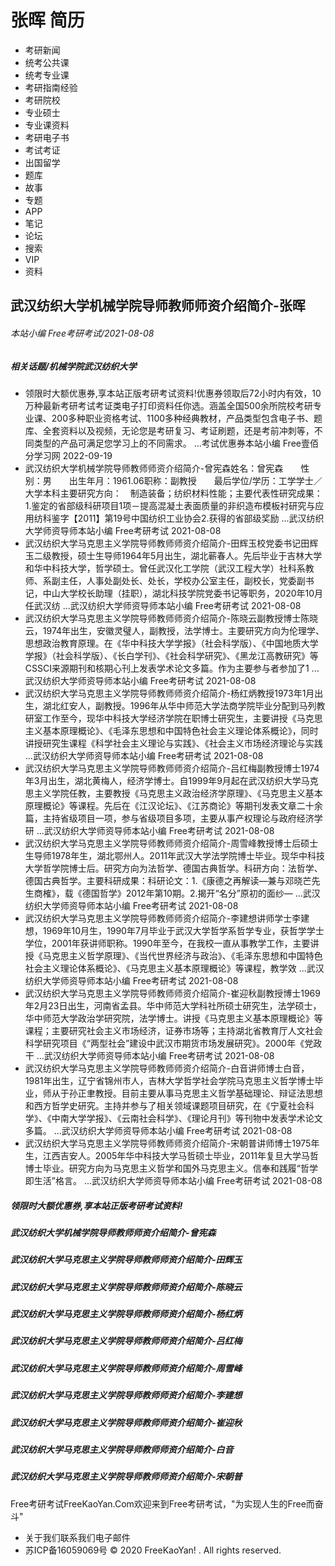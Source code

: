 # 张晖 简历
- 考研新闻
- 统考公共课
- 统考专业课
- 考研指南经验
- 考研院校
- 专业硕士
- 专业课资料
- 考研电子书
- 考试考证
- 出国留学
- 题库
- 故事
- 专题
- APP
- 笔记
- 论坛
- 搜索
- VIP
- 资料

## 武汉纺织大学机械学院导师教师师资介绍简介-张晖

###### 本站小编 Free考研考试/2021-08-08

##### 相关话题/机械学院武汉纺织大学
- 领限时大额优惠券,享本站正版考研考试资料!优惠券领取后72小时内有效，10万种最新考研考试考证类电子打印资料任你选。涵盖全国500余所院校考研专业课、200多种职业资格考试、1100多种经典教材，产品类型包含电子书、题库、全套资料以及视频，无论您是考研复习、考证刷题，还是考前冲刺等，不同类型的产品可满足您学习上的不同需求。 ...考试优惠券本站小编 Free壹佰分学习网 2022-09-19
- 武汉纺织大学机械学院导师教师师资介绍简介-曾宪森姓名：曾宪森　　性别：男　　出生年月：1961.06职称：副教授　　最后学位/学历：工学学士／大学本科主要研究方向：　制造装备；纺织材料性能；主要代表性研究成果：1.鉴定的省部级科研项目1项－提高混凝土表面质量的非织造布模板衬研究与应用纺科鉴字【2011】第19号中国纺织工业协会2.获得的省部级奖励 ...武汉纺织大学师资导师本站小编 Free考研考试 2021-08-08
- 武汉纺织大学马克思主义学院导师教师师资介绍简介-田辉玉校党委书记田辉玉二级教授，硕士生导师1964年5月出生，湖北蕲春人。先后毕业于吉林大学和华中科技大学，哲学硕士。曾任武汉化工学院（武汉工程大学）社科系教师、系副主任，人事处副处长、处长，学校办公室主任，副校长，党委副书记，中山大学校长助理（挂职），湖北科技学院党委书记等职务，2020年10月任武汉纺 ...武汉纺织大学师资导师本站小编 Free考研考试 2021-08-08
- 武汉纺织大学马克思主义学院导师教师师资介绍简介-陈晓云副教授博士陈晓云，1974年出生，安徽灵璧人，副教授，法学博士。主要研究方向为伦理学、思想政治教育原理。在《华中科技大学学报》（社会科学版）、《中国地质大学学报》（社会科学版）、《长白学刊》、《社会科学研究》、《黑龙江高教研究》等CSSCI来源期刊和核期心刊上发表学术论文多篇。作为主要参与者参加了1 ...武汉纺织大学师资导师本站小编 Free考研考试 2021-08-08
- 武汉纺织大学马克思主义学院导师教师师资介绍简介-杨红炳教授1973年1月出生，湖北红安人，副教授。1996年从华中师范大学法商学院毕业分配到马列教研室工作至今，现华中科技大学经济学院在职博士研究生，主要讲授《马克思主义基本原理概论》、《毛泽东思想和中国特色社会主义理论体系概论》，同时讲授研究生课程《科学社会主义理论与实践》、《社会主义市场经济理论与实践 ...武汉纺织大学师资导师本站小编 Free考研考试 2021-08-08
- 武汉纺织大学马克思主义学院导师教师师资介绍简介-吕红梅副教授博士1974年3月出生，湖北黄梅人，经济学博士。自1999年9月起在武汉纺织大学马克思主义学院任教，主要教授《马克思主义政治经济学原理》、《马克思主义基本原理概论》等课程。先后在《江汉论坛》、《江苏商论》等期刊发表文章二十余篇，主持省级项目一项，参与省级项目多项，主要从事产权理论与政府经济学研 ...武汉纺织大学师资导师本站小编 Free考研考试 2021-08-08
- 武汉纺织大学马克思主义学院导师教师师资介绍简介-周雪峰教授博士后硕士生导师1978年生，湖北鄂州人。2011年武汉大学法学院博士毕业。现华中科技大学哲学院博士后。研究方向为法哲学、德国古典哲学。科研方向：法哲学、德国古典哲学。主要科研成果：科研论文：1.《康德之再解读—兼与邓晓芒先生商榷》，载《德国哲学》2012年第10期。2.揭开“名分”原初的面纱— ...武汉纺织大学师资导师本站小编 Free考研考试 2021-08-08
- 武汉纺织大学马克思主义学院导师教师师资介绍简介-李建想讲师学士李建想，1969年10月生，1990年7月毕业于武汉大学哲学系哲学专业，获哲学学士学位，2001年获讲师职称。1990年至今，在我校一直从事教学工作，主要讲授《马克思主义哲学原理》、《当代世界经济与政治》、《毛泽东思想和中国特色社会主义理论体系概论》、《马克思主义基本原理概论》等课程，教学效 ...武汉纺织大学师资导师本站小编 Free考研考试 2021-08-08
- 武汉纺织大学马克思主义学院导师教师师资介绍简介-崔迎秋副教授博士1969年2月23日出生，河南省孟县。华中师范大学科社所硕士研究生，法学硕士，华中师范大学政治学研究院，法学博士。讲授《马克思主义基本原理概论》等课程；主要研究社会主义市场经济，证券市场等；主持湖北省教育厅人文社会科学研究项目《“两型社会”建设中武汉市期货市场发展研究》。2000年《党政干 ...武汉纺织大学师资导师本站小编 Free考研考试 2021-08-08
- 武汉纺织大学马克思主义学院导师教师师资介绍简介-白音讲师博士白音，1981年出生，辽宁省锦州市人，吉林大学哲学社会学院马克思主义哲学博士毕业，师从于孙正聿教授。目前主要从事马克思主义哲学基础理论、辩证法思想和西方哲学史研究。主持并参与了相关领域课题项目研究，在《宁夏社会科学》、《中南大学学报》、《云南社会科学》、《理论月刊》等刊物中发表学术论文多篇。 ...武汉纺织大学师资导师本站小编 Free考研考试 2021-08-08
- 武汉纺织大学马克思主义学院导师教师师资介绍简介-宋朝普讲师博士1975年生，江西吉安人。2005年华中科技大学马哲硕士毕业，2011年复旦大学马哲博士毕业。研究方向为马克思主义哲学和国外马克思主义。信奉和践履“哲学即生活”格言。 ...武汉纺织大学师资导师本站小编 Free考研考试 2021-08-08

##### 领限时大额优惠券,享本站正版考研考试资料!

##### 武汉纺织大学机械学院导师教师师资介绍简介-曾宪森

##### 武汉纺织大学马克思主义学院导师教师师资介绍简介-田辉玉

##### 武汉纺织大学马克思主义学院导师教师师资介绍简介-陈晓云

##### 武汉纺织大学马克思主义学院导师教师师资介绍简介-杨红炳

##### 武汉纺织大学马克思主义学院导师教师师资介绍简介-吕红梅

##### 武汉纺织大学马克思主义学院导师教师师资介绍简介-周雪峰

##### 武汉纺织大学马克思主义学院导师教师师资介绍简介-李建想

##### 武汉纺织大学马克思主义学院导师教师师资介绍简介-崔迎秋

##### 武汉纺织大学马克思主义学院导师教师师资介绍简介-白音

##### 武汉纺织大学马克思主义学院导师教师师资介绍简介-宋朝普
Free考研考试FreeKaoYan.Com欢迎来到Free考研考试，"为实现人生的Free而奋斗"
- 关于我们联系我们电子邮件
- 苏ICP备16059069号
© 2020 FreeKaoYan! . All rights reserved.

